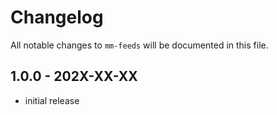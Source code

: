 # Changelog

All notable changes to `mm-feeds` will be documented in this file.

## 1.0.0 - 202X-XX-XX

- initial release
